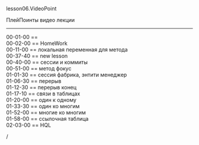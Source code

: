 ﻿
lesson06.VideoPoint

ПлейПоинты видео лекции  


---  
00-01-00 ==   
00-02-00 == HomeWork  
00-11-00 == локальная переменная для метода  
00-37-40 == new lesson  
00-40-00 == сессии и коммиты  
00-51-00 == метод фокус   
01-01-30 == сессия фабрика, энтити менеджер   
01-06-30 == перерыв   
01-12-30 == перерыв конец  
01-17-10 == связи в таблицах   
01-20-00 == один к одному   
01-33-30 == один ко многим   
01-52-00 == многие ко многим   
01-58-00 == ссылочная таблица   
02-03-00 == HQL   
  









/